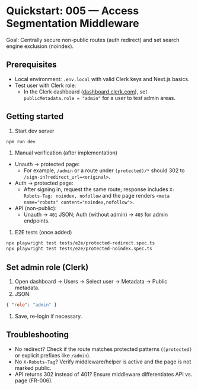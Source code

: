 # Quickstart: 005 — Access Segmentation Middleware

Goal: Centrally secure non-public routes (auth redirect) and set search engine exclusion (noindex).

## Prerequisites

- Local environment: `.env.local` with valid Clerk keys and Next.js basics.
- Test user with Clerk role:
  - In the Clerk dashboard ([dashboard.clerk.com](https://dashboard.clerk.com)), set
    `publicMetadata.role = "admin"` for a user to test admin areas.

## Getting started

1. Start dev server

```bash
npm run dev
```

1. Manual verification (after implementation)

- Unauth → protected page:
  - For example, `/admin` or a route under `(protected)/*` should 302 to
    `/sign-in?redirect_url=<original>`.
- Auth → protected page:
  - After signing in, request the same route; response includes `X-Robots-Tag: noindex, nofollow`
    and the page renders `<meta name="robots" content="noindex,nofollow">`.
- API (non-public):
  - Unauth → `401` JSON; Auth (without admin) → `403` for admin endpoints.

1. E2E tests (once added)

```bash
npx playwright test tests/e2e/protected-redirect.spec.ts
npx playwright test tests/e2e/protected-noindex.spec.ts
```

## Set admin role (Clerk)

1. Open dashboard → Users → Select user → Metadata → Public metadata.
2. JSON:

```json
{ "role": "admin" }
```

1. Save, re-login if necessary.

## Troubleshooting

- No redirect? Check if the route matches protected patterns (`(protected)` or explicit prefixes
  like `/admin`).
- No `X-Robots-Tag`? Verify middleware/helper is active and the page is not marked public.
- API returns 302 instead of 401? Ensure middleware differentiates API vs. page (FR-006).
